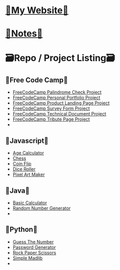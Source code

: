 # [🌼My Website🌼](https://kathylam204.github.io/)
# [📓Notes📓](https://github.com/kathylam204/cs-notes)
# 🗃️Repo / Project Listing🗃️

## 📝Free Code Camp📝
- [FreeCodeCamp Palindrome Check Project](https://github.com/kathylam204/fccpalindromecheck)
- [FreeCodeCamp Personal Portfolio Project](https://github.com/kathylam204/fccpersonalportfolio)
- [FreeCodeCamp Product Landing Page Project](https://github.com/kathylam204/fccproductlanding)
- [FreeCodeCamp Survey Form Project](https://github.com/kathylam204/fccsurveyform)
- [FreeCodeCamp Technical Document Project](https://github.com/kathylam204/fcctechnicaldoc)
- [FreeCodeCamp Tribute Page Project](https://github.com/kathylam204/fcctributepage)
- 

## 📝Javascript📝
- [Age Calculator](https://github.com/kathylam204/agecalculator)
- [Chess](https://github.com/kathylam204/chess)
- [Coin Flip](https://github.com/kathylam204/coin-flip)
- [Dice Roller](https://github.com/kathylam204/dice-roller)
- [Pixel Art Maker](https://github.com/kathylam204/pixelart)

## 📝Java📝
- [Basic Calculator](https://github.com/kathylam204/calculator)
- [Random Number Generator](https://github.com/kathylam204/numbergenerator)
- 

## 📝Python📝
- [Guess The Number](https://github.com/kathylam204/guessthenumber)
- [Password Generator](https://github.com/kathylam204/password-generator)
- [Rock Paper Scissors](https://github.com/kathylam204/rockpaperscissors)
- [Simple Madlib](https://github.com/kathylam204/simplemadlib)
- 


<!---
## C#
*(Projects coming soon)*

## SQL
*(Projects coming soon)*

## Typescript
*(Projects coming soon)*

## C++
*(Projects coming soon)*

## React
*(Projects coming soon)*

## Go
*(Projects coming soon)*
-->
